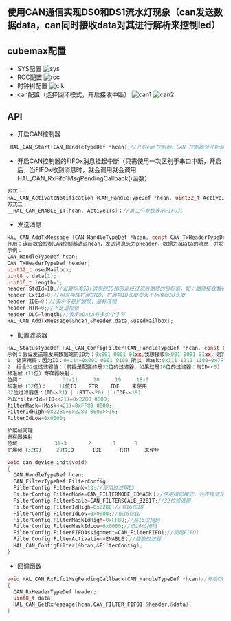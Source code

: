 ## 使用CAN通信实现DS0和DS1流水灯现象（can发送数据data，can同时接收data对其进行解析来控制led）
## cubemax配置
- SYS配置
![sys](https://github.com/user-attachments/assets/4d1ed2f9-5515-4fba-90ba-a8e1045eaff6)
- RCC配置
![rcc](https://github.com/user-attachments/assets/38eec99d-61cb-431f-aaa1-21619fa352e0)
- 时钟树配置
![clk](https://github.com/user-attachments/assets/226d841f-60d0-4ed3-8edf-98cf1eeec4ca)
- can配置（选择回环模式，开启接收中断）
![can1](https://github.com/user-attachments/assets/326e59bb-ccaa-49f1-841c-1683150f1a9d)
![can2](https://github.com/user-attachments/assets/2e80417d-d90e-4b1f-9c34-62754ff79c6b)
 ## API
 - 开启CAN控制器
```C
 HAL_CAN_Start(CAN_HandleTypeDef *hcan);//开启can控制器，CAN 控制器会开始监听hcan总线
```
- 开启CAN控制器的FIFOx消息挂起中断（只需使用一次区别于串口中断，开启后，当FIFOx收到消息时，就会调用就会调用HAL_CAN_RxFifo1MsgPendingCallback()函数）
```C
方式一：
HAL_CAN_ActivateNotification（CAN_HandleTypeDef *hcan, uint32_t ActiveITs）；第2个参数表示FIFO几。
方式二：
__HAL_CAN_ENABLE_IT(hcan, ActiveITs)；//第二个参数表示FIFO几
```
- 发送消息
```C
HAL_CAN_AddTxMessage (CAN_HandleTypeDef *hcan, const CAN_TxHeaderTypeDef *pHeader, const uint8_t aData[], uint32_t *pTxMailbox)；
作用：该函数会控制CAN控制器通过hcan，发送消息头为pHeader，数据为aData的消息，并将实际使用的发送邮箱编号存放在pTxMailbox中
示例：
CAN_HandleTypeDef hcan;
CAN_TxHeaderTypeDef header;
uint32_t usedMailbox;
uint8_t data[1];
uint16_t length=1;
header.StdId=ID;//设置标准ID(这里的ID指的是经过滤后期望的目标值，如：期望接收数据为：0x001 0001 11xx,则ID：0x001 0001 1100)
header.ExtId=0;//用来存放扩展的ID，扩展帧ID长度要大于标准帧ID长度
header.IDE=0；//表示不是扩展帧，是标准帧
header.RTR=0;//不是遥控帧
header.DLC=length;//表示aData有多少个字节
HAL_CAN_AddTxMessage(&hcan,&header,data,&usedMailbox);
```
- 配置滤波器
```C
HAL_StatusTypeDef HAL_CAN_ConfigFilter(CAN_HandleTypeDef *hcan, const CAN_FilterTypeDef *sFilterConfig);
示例：假设发送端发来数据端的ID为：0x001 0001 01xx,我想接收0x001 0001 01xx，则需要设置ID：0x114,标准帧，数据帧，选择过滤器13（CAN1有编号为0-13个过滤器，CAN2有编号为14-27个过滤器），FIFO1
1. 计算掩码：因为ID：0x114=0x001 0001 0100 所以：Mask:0x111 1111 1100=0x7FC
2. 组合32位过滤器值：(前提是配置的是32位的过滤器，如果过是16位的过滤器：则ID<<5)
标准帧（11位）寄存器映射：
位阈：             31-21     20     19     18-0
标准帧（32位）：    11位ID    RTR    IDE    未使用
32位过滤器值：（ID<<21）| (RTT<<20) | (IDE<<19)
所以filterId=(ID<<21)=0x2280 0000;
filterMask=(Mask<<21)=0xFF80 0000;
FilterIdHigh=0x2280=0x2280 0000>>16;
FilterIdLow=0x0000;

扩展帧同理
寄存器映射
位域	          31~3	     2       1     	0
扩展帧（32位） 	29位ID	   IDE	    RTR   	未使用

void can_device_init(void)
{
  CAN_HandleTypeDef hcan;
  CAN_FilterTypeDef FilterConfig;
  FilterConfig.FilterBank=13;//使用过滤器13
  FilterConfig.FilterMode=CAN_FILTERMODE_IDMASK；//使用掩码模式，列表模式是只得到想要的，比如：我想要0x004和0x102，那么只有这两种符合才会接收，其他统统不接收
  FilterConfig.FilterScale=CAN_FILTERSCALE_32BIT;//32位滤波器
  FilterConfig.FilterIdHigh=0x2280;//高16位ID
  FilterConfig.FilterIdLow=0x0000;//低16位ID
  FilterConfig.FilterMaskIdHigh=0xFF80;//高16位掩码
  FilterConfig.FilterMaskIdLow=0x0000;//低16位掩码
  FilterConfig.FilterFIFOAssignment=CAN_FilterFIFO1;//使用FIFO1
  FilterConfig.FilterActivation=ENABLE；//使能过滤器
  HAL_CAN_ConfigFilter(&hcan,&FilterConfig);
}
```
- 回调函数
```C
void HAL_CAN_RxFifo1MsgPendingCallback(CAN_HandleTypeDef *hcan)//开启CAN控制器的FIFOx消息挂起中断后，收到消息就会进入这个函数
{
  CAN_RxHeaderTypeDef header;
  uint8_t data;
  HAL_CAN_GetRxMessage(hcan,CAN_FILTER_FIFO1,&header,&data);
}
```


